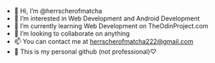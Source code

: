 - 👋 Hi, I’m @herrscherofmatcha
- 👀 I’m interested in Web Development and Android Development
- 🌱 I’m currently learning Web Development on TheOdinProject.com
- 💞️ I’m looking to collaborate on anything
- 📫 You can contact me at herrscherofmatcha222@gmail.com
- 💝 This is my personal github (not professional)♡

<!---
herrscherofmatcha/herrscherofmatcha is a ✨ special ✨ repository because its `README.md` (this file) appears on your GitHub profile.
You can click the Preview link to take a look at your changes.
--->
